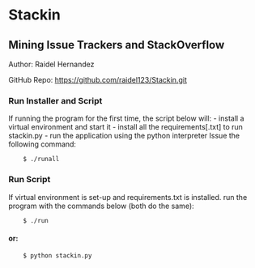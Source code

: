 
# Stackin

## Mining Issue Trackers and StackOverflow

Author: Raidel Hernandez

GitHub Repo: https://github.com/raidel123/Stackin.git

### Run Installer and Script
If running the program for the first time, the script below will:
    - install a virtual environment and start it
    - install all the requirements[.txt] to run stackin.py
    - run the application using the python interpreter
Issue the following command:
```
    $ ./runall
```
### Run Script
If  virtual environment is set-up and requirements.txt is installed.
run the program with the commands below (both do the same):  

```
    $ ./run
```

#### or:

```
    $ python stackin.py
```
